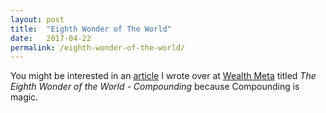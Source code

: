```yaml
---
layout: post
title:  "Eighth Wonder of The World"
date:   2017-04-22
permalink: /eighth-wonder-of-the-world/
---
```


You might be interested in an [article](https://goo.gl/tOBkIE) I wrote over at [Wealth Meta](https://goo.gl/Ox6eAK) titled *The Eighth Wonder of the World - Compounding* because Compounding is magic.


